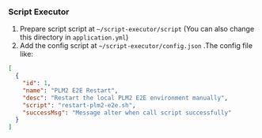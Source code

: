 ### Script Executor
1. Prepare script script at `~/script-executor/script` (You can also change this directory in `application.yml`)
2. Add the config script at `~/script-executor/config.json` .The config file like:
```json
[
  {
    "id": 1,
    "name": "PLM2 E2E Restart",
    "desc": "Restart the local PLM2 E2E environment manually",
    "script": "restart-plm2-e2e.sh",
    "successMsg": "Message alter when call script successfully"
  }
]
```